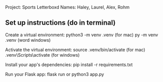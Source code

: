 Project: Sports Letterboxd
Names: Haley, Laurel, Alex, Rohm


## Set up instructions (do in terminal)

Create a virtual environment:
python3 -m venv .venv (for mac)
py -m venv .venv (word windows)

Activate the virtual environment:
source .venv/bin/activate (for mac)
.venv\Scripts\activate (for windows)

Install your app's dependencies:
pip install -r requirements.txt

Run your Flask app:
flask run
or python3 app.py
